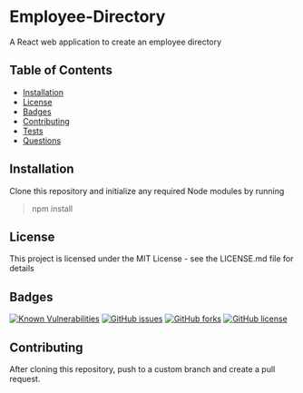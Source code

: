 # Employee-Directory

A React web application to create an employee directory



## Table of Contents
- [Installation](https://github.com/johannsp/CWRUBC-Employee-Directory#Installation) 
- [License](https://github.com/johannsp/CWRUBC-Employee-Directory#License) 
- [Badges](https://github.com/johannsp/CWRUBC-Employee-Directory#Badges) 
- [Contributing](https://github.com/johannsp/CWRUBC-Employee-Directory#Contributing) 
- [Tests](https://github.com/johannsp/CWRUBC-Employee-Directory#Tests) 
- [Questions](https://github.com/johannsp/CWRUBC-Employee-Directory#Questions) 

## Installation

Clone this repository and initialize any required Node modules by running
> npm install

## License

This project is licensed under the MIT License -
see the LICENSE.md file for details

## Badges

[![Known Vulnerabilities](https://snyk.io/test/github/johannsp/CWRUBC-Employee-Directory/badge.svg?targetFile=package.json)](https://snyk.io/test/github/johannsp/CWRUBC-Employee-Directory)
[![GitHub issues](https://img.shields.io/github/issues/johannsp/CWRUBC-Employee-Directory)](https://img.shields.io/github/issues/johannsp/CWRUBC-Employee-Directory)
[![GitHub forks](https://img.shields.io/github/forks/johannsp/CWRUBC-Employee-Directory)](https://img.shields.io/github/forks/johannsp/CWRUBC-Employee-Directory)
[![GitHub license](https://img.shields.io/github/license/johannsp/CWRUBC-Employee-Directory)](https://img.shields.io/github/license/johannsp/CWRUBC-Employee-Directory)

## Contributing

After cloning this repository, push to a custom branch and create a pull request.

